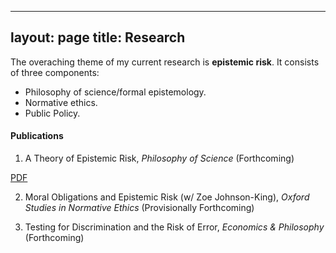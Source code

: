 
---
layout: page
title: Research
---
The overaching theme of my current research is **epistemic risk**. It consists of three components:
  - Philosophy of science/formal epistemology. 
  - Normative ethics. 
  - Public Policy. 

#### Publications 

  1. A Theory of Epistemic Risk, _Philosophy of Science_ (Forthcoming) 
  
  [PDF](_research/aac.pdf)
     
  2. Moral Obligations and Epistemic Risk (w/ Zoe Johnson-King), _Oxford Studies in Normative Ethics_ (Provisionally Forthcoming) 
  
  3. Testing for Discrimination and the Risk of Error, _Economics & Philosophy_ (Forthcoming)

